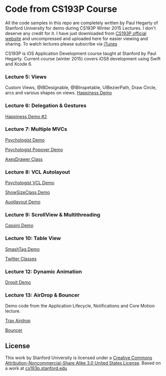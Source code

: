 Code from CS193P Course
=============

All the code samples in this repo are completely written by Paul Hegarty of Stanford University for demo during CS193P Winter 2015 Lectures. I don't deserve any credit for it. I have just downloaded from [CS193P official website](http://web.stanford.edu/class/cs193p/cgi-bin/drupal/) and uncompressed and uploaded here for easier viewing and sharing. To watch lectures please subscribe via [iTunes](https://itunes.apple.com/us/course/developing-ios-8-apps-swift/id961180099)

CS193P is iOS Application Development course taught at Stanford by Paul Hegarty. Current course (winter 2015) covers iOS8 development using Swift and Xcode 6.

### Lecture 5: Views
Custom Views, @IBDesignable, @IBInspetable, UIBezierPath, Draw Circle, arcs and various shapes on views. 
[Happiness Demo](https://github.com/palewar/CS193P/tree/master/Happiness%20L5) 

### Lecture 6: Delegation & Gestures

[Happiness Demo #2](https://github.com/palewar/CS193P/tree/master/Happiness%20L6)

### Lecture 7: Multiple MVCs

[Psychologist Demo](https://github.com/palewar/CS193P/tree/master/Psychologist) 

[Psychologist Popover Demo](https://github.com/palewar/CS193P/tree/master/Psychologist%20Popover) 

[AxesDrawer Class](https://github.com/palewar/CS193P/blob/master/AxesDrawer.swift) 

### Lecture 8: VCL Autolayout

[Psychologist VCL Demo](https://github.com/palewar/CS193P/tree/master/Psychologist%20VCL)

[ShowSizeClass Demo](https://github.com/palewar/CS193P/tree/master/ShowSizeClass)

[Auotlayout Demo](https://github.com/palewar/CS193P/tree/master/Autolayout)

### Lecture 9: ScrollView & Multithreading

[Cassini Demo](https://github.com/palewar/CS193P/tree/master/Cassini)

### Lecture 10: Table View

[SmashTag Demo](https://github.com/palewar/CS193P/tree/master/Smashtag)

[Twitter Classes](https://github.com/palewar/CS193P/tree/master/Twitter)

### Lecture 12: Dynamic Animation

[Dropit Demo](https://github.com/palewar/CS193P/tree/master/Dropit)

### Lecture 13: AirDrop & Bouncer
Demo code from the Application Lifecycle, Notifications and Core Motion lecture.

[Trax Airdrop](https://github.com/palewar/CS193P/tree/master/Trax%20AirDrop)

[Bouncer](https://github.com/palewar/CS193P/tree/master/Bouncer) 

## License

This work by Stanford University is licensed under a [Creative Commons Attribution-Noncommercial-Share Alike 3.0 United States License](http://creativecommons.org/licenses/by-nc-sa/3.0/us/). Based on a work at [cs193p.stanford.edu](http://cs193p.stanford.edu/)
